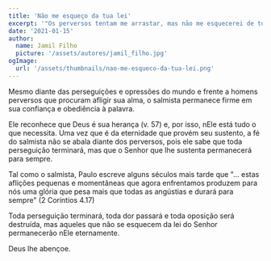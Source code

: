 ```yaml
---
title: 'Não me esqueço da tua lei'
excerpt: '"Os perversos tentam me arrastar, mas não me esquecerei de tua lei" (Salmo 119.61)'
date: '2021-01-15'
author:
  name: Jamil Filho
  picture: '/assets/autores/jamil_filho.jpg'
ogImage:
  url: '/assets/thumbnails/nao-me-esqueco-da-tua-lei.png'
---
```


Mesmo diante das perseguições e opressões do mundo e frente a homens perversos que procuram afligir sua alma, o salmista permanece firme em sua confiança e obediência à palavra.

Ele reconhece que Deus é sua herança (v. 57) e, por isso, nEle está tudo o que necessita. Uma vez que é da eternidade que provém seu sustento, a fé do salmista não se abala diante dos perversos, pois ele sabe que toda perseguição terminará, mas que o Senhor que lhe sustenta permanecerá para sempre.

Tal como o salmista, Paulo escreve alguns séculos mais tarde que "... estas aflições pequenas e momentâneas que agora enfrentamos produzem para nós uma glória que pesa mais que todas as angústias e durará para sempre" (2 Coríntios 4.17)

Toda perseguição terminará, toda dor passará e toda oposição será destruída, mas aqueles que não se esquecem da lei do Senhor permanecerão nEle eternamente.

Deus lhe abençoe.